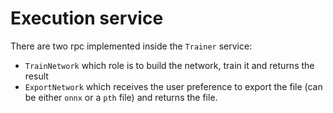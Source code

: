 # Execution service
There are two rpc implemented inside the `Trainer` service:
- `TrainNetwork` which role is to build the network, train it and returns the result
- `ExportNetwork` which receives the user preference to export the file (can be either `onnx` or a `pth` file) and returns the file.
